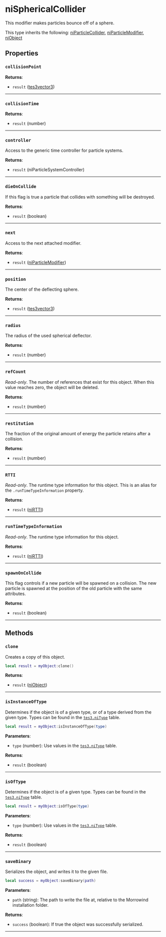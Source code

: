 <!---
	This file is autogenerated. Do not edit this file manually. Your changes will be ignored.
	More information: https://github.com/MWSE/MWSE/tree/master/docs
-->

# niSphericalCollider

This modifier makes particles bounce off of a sphere.

This type inherits the following: [niParticleCollider](../../types/niParticleCollider), [niParticleModifier](../../types/niParticleModifier), [niObject](../../types/niObject)
## Properties

### `collisionPoint`



**Returns**:

* `result` ([tes3vector3](../../types/tes3vector3))

***

### `collisionTime`



**Returns**:

* `result` (number)

***

### `controller`

Access to the generic time controller for particle systems.

**Returns**:

* `result` (niParticleSystemController)

***

### `dieOnCollide`

If this flag is true a particle that collides with something will be destroyed.

**Returns**:

* `result` (boolean)

***

### `next`

Access to the next attached modifier.

**Returns**:

* `result` ([niParticleModifier](../../types/niParticleModifier))

***

### `position`

The center of the deflecting sphere.

**Returns**:

* `result` ([tes3vector3](../../types/tes3vector3))

***

### `radius`

The radius of the used spherical deflector.

**Returns**:

* `result` (number)

***

### `refCount`

*Read-only*. The number of references that exist for this object. When this value reaches zero, the object will be deleted.

**Returns**:

* `result` (number)

***

### `restitution`

The fraction of the original amount of energy the particle retains after a collision.

**Returns**:

* `result` (number)

***

### `RTTI`

*Read-only*. The runtime type information for this object. This is an alias for the `.runTimeTypeInformation` property.

**Returns**:

* `result` ([niRTTI](../../types/niRTTI))

***

### `runTimeTypeInformation`

*Read-only*. The runtime type information for this object.

**Returns**:

* `result` ([niRTTI](../../types/niRTTI))

***

### `spawnOnCollide`

This flag controls if a new particle will be spawned on a collision. The new particle is spawned at the position of the old particle with the same attributes.

**Returns**:

* `result` (boolean)

***

## Methods

### `clone`

Creates a copy of this object.

```lua
local result = myObject:clone()
```

**Returns**:

* `result` ([niObject](../../types/niObject))

***

### `isInstanceOfType`

Determines if the object is of a given type, or of a type derived from the given type. Types can be found in the [`tes3.niType`](https://mwse.github.io/MWSE/references/niTypes/) table.

```lua
local result = myObject:isInstanceOfType(type)
```

**Parameters**:

* `type` (number): Use values in the [`tes3.niType`](https://mwse.github.io/MWSE/references/niTypes/) table.

**Returns**:

* `result` (boolean)

***

### `isOfType`

Determines if the object is of a given type. Types can be found in the [`tes3.niType`](https://mwse.github.io/MWSE/references/niTypes/) table.

```lua
local result = myObject:isOfType(type)
```

**Parameters**:

* `type` (number): Use values in the [`tes3.niType`](https://mwse.github.io/MWSE/references/niTypes/) table.

**Returns**:

* `result` (boolean)

***

### `saveBinary`

Serializes the object, and writes it to the given file.

```lua
local success = myObject:saveBinary(path)
```

**Parameters**:

* `path` (string): The path to write the file at, relative to the Morrowind installation folder.

**Returns**:

* `success` (boolean): If true the object was successfully serialized.

***

